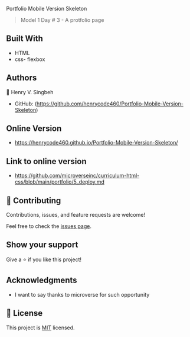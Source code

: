 Portfolio Mobile Version Skeleton

> Model 1 Day # 3 - A protfolio page


## Built With

- HTML
- css- flexbox



## Authors

👤 Henry V. Singbeh 

- GitHub: (https://github.com/henrycode460/Portfolio-Mobile-Version-Skeleton)


## Online Version
- https://henrycode460.github.io/Portfolio-Mobile-Version-Skeleton/

## Link to online version
- https://github.com/microverseinc/curriculum-html-css/blob/main/portfolio/5_deploy.md

## 🤝 Contributing

Contributions, issues, and feature requests are welcome!

Feel free to check the [issues page](../../issues/).

## Show your support

Give a ⭐️ if you like this project!

## Acknowledgments

- I want to say thanks to microverse for such opportunity

## 📝 License

This project is [MIT](./MIT.md) licensed.


